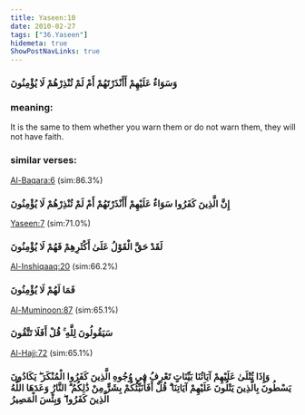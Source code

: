 ```yaml
---
title: Yaseen:10
date: 2010-02-27
tags: ["36.Yaseen"]
hidemeta: true 
ShowPostNavLinks: true 
---
```

### وَسَوَاءٌ عَلَيْهِمْ أَأَنْذَرْتَهُمْ أَمْ لَمْ تُنْذِرْهُمْ لَا يُؤْمِنُونَ
### meaning: 
It is the same to them whether you warn them or do not warn them, they will not have faith.
### similar verses: 

[Al-Baqara:6](/2/6) (sim:86.3%)

### إِنَّ الَّذِينَ كَفَرُوا سَوَاءٌ عَلَيْهِمْ أَأَنْذَرْتَهُمْ أَمْ لَمْ تُنْذِرْهُمْ لَا يُؤْمِنُونَ

[Yaseen:7](/36/7) (sim:71.0%)

### لَقَدْ حَقَّ الْقَوْلُ عَلَىٰ أَكْثَرِهِمْ فَهُمْ لَا يُؤْمِنُونَ

[Al-Inshiqaaq:20](/84/20) (sim:66.2%)

### فَمَا لَهُمْ لَا يُؤْمِنُونَ

[Al-Muminoon:87](/23/87) (sim:65.1%)

### سَيَقُولُونَ لِلَّهِ ۚ قُلْ أَفَلَا تَتَّقُونَ

[Al-Hajj:72](/22/72) (sim:65.1%)

### وَإِذَا تُتْلَىٰ عَلَيْهِمْ آيَاتُنَا بَيِّنَاتٍ تَعْرِفُ فِي وُجُوهِ الَّذِينَ كَفَرُوا الْمُنْكَرَ ۖ يَكَادُونَ يَسْطُونَ بِالَّذِينَ يَتْلُونَ عَلَيْهِمْ آيَاتِنَا ۗ قُلْ أَفَأُنَبِّئُكُمْ بِشَرٍّ مِنْ ذَٰلِكُمُ ۗ النَّارُ وَعَدَهَا اللَّهُ الَّذِينَ كَفَرُوا ۖ وَبِئْسَ الْمَصِيرُ
